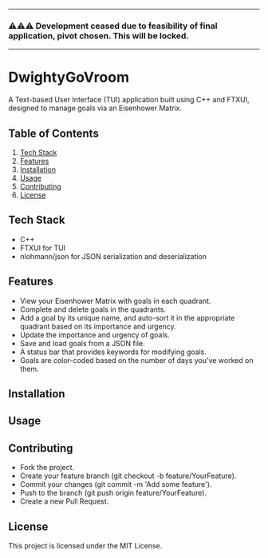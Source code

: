 ___
### ⚠️⚠️⚠️ Development ceased due to feasibility of final application, pivot chosen. This will be locked.
___
# DwightyGoVroom

A Text-based User Interface (TUI) application built using C++ and FTXUI, designed to manage goals via an Eisenhower Matrix. 

## Table of Contents
1. [Tech Stack](#tech-stack)
2. [Features](#features)
3. [Installation](#installation)
4. [Usage](#usage)
5. [Contributing](#contributing)
6. [License](#license)

## Tech Stack
- C++
- FTXUI for TUI
- nlohmann/json for JSON serialization and deserialization

## Features
- View your Eisenhower Matrix with goals in each quadrant.
- Complete and delete goals in the quadrants.
- Add a goal by its unique name, and auto-sort it in the appropriate quadrant based on its importance and urgency.
- Update the importance and urgency of goals.
- Save and load goals from a JSON file.
- A status bar that provides keywords for modifying goals.
- Goals are color-coded based on the number of days you've worked on them.

## Installation

## Usage

## Contributing
- Fork the project.
- Create your feature branch (git checkout -b feature/YourFeature).
- Commit your changes (git commit -m 'Add some feature').
- Push to the branch (git push origin feature/YourFeature).
- Create a new Pull Request.

## License
This project is licensed under the MIT License.

